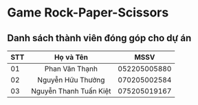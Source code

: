 # Game Rock-Paper-Scissors
## Danh sách thành viên đóng góp cho dự án
| STT | Họ và Tên | MSSV |
|--|--|--|
| 01 | <div align="center">Phan Văn Thạnh</div> | <div align="left">052205005880</div> |
| 02 | <div align="center">Nguyễn Hữu Thưởng</div> | <div align="center">070205002584</div> |
| 03 | <div align="center">Nguyễn Thanh Tuấn Kiệt</div> | <div align="center">075205019167</div> |


